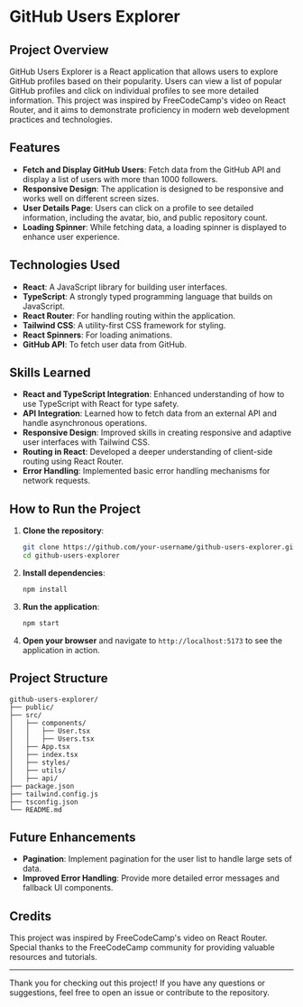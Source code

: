 # GitHub Users Explorer

## Project Overview

GitHub Users Explorer is a React application that allows users to explore GitHub profiles based on their popularity. Users can view a list of popular GitHub profiles and click on individual profiles to see more detailed information. This project was inspired by FreeCodeCamp's video on React Router, and it aims to demonstrate proficiency in modern web development practices and technologies.

## Features

- **Fetch and Display GitHub Users**: Fetch data from the GitHub API and display a list of users with more than 1000 followers.
- **Responsive Design**: The application is designed to be responsive and works well on different screen sizes.
- **User Details Page**: Users can click on a profile to see detailed information, including the avatar, bio, and public repository count.
- **Loading Spinner**: While fetching data, a loading spinner is displayed to enhance user experience.

## Technologies Used

- **React**: A JavaScript library for building user interfaces.
- **TypeScript**: A strongly typed programming language that builds on JavaScript.
- **React Router**: For handling routing within the application.
- **Tailwind CSS**: A utility-first CSS framework for styling.
- **React Spinners**: For loading animations.
- **GitHub API**: To fetch user data from GitHub.

## Skills Learned

- **React and TypeScript Integration**: Enhanced understanding of how to use TypeScript with React for type safety.
- **API Integration**: Learned how to fetch data from an external API and handle asynchronous operations.
- **Responsive Design**: Improved skills in creating responsive and adaptive user interfaces with Tailwind CSS.
- **Routing in React**: Developed a deeper understanding of client-side routing using React Router.
- **Error Handling**: Implemented basic error handling mechanisms for network requests.

## How to Run the Project

1. **Clone the repository**:

   ```bash
   git clone https://github.com/your-username/github-users-explorer.git
   cd github-users-explorer
   ```

2. **Install dependencies**:

   ```bash
   npm install
   ```

3. **Run the application**:

   ```bash
   npm start
   ```

4. **Open your browser** and navigate to `http://localhost:5173` to see the application in action.

## Project Structure

```plaintext
github-users-explorer/
├── public/
├── src/
│   ├── components/
│   │   ├── User.tsx
│   │   ├── Users.tsx
│   ├── App.tsx
│   ├── index.tsx
│   ├── styles/
│   ├── utils/
│   ├── api/
├── package.json
├── tailwind.config.js
├── tsconfig.json
└── README.md
```

## Future Enhancements

- **Pagination**: Implement pagination for the user list to handle large sets of data.
- **Improved Error Handling**: Provide more detailed error messages and fallback UI components.

## Credits

This project was inspired by FreeCodeCamp's video on React Router. Special thanks to the FreeCodeCamp community for providing valuable resources and tutorials.

---

Thank you for checking out this project! If you have any questions or suggestions, feel free to open an issue or contribute to the repository.
